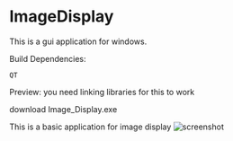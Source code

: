 # ImageDisplay
This is a gui application for windows.

Build Dependencies:
```
QT 
```

Preview:
you need linking libraries for this to work

download Image_Display.exe


This is a basic application for image display
![screenshot](https://github.com/pahuldeep/ImageDisplay/assets/52893813/77658fd3-67be-4460-8a29-ff301d37d1d0)
